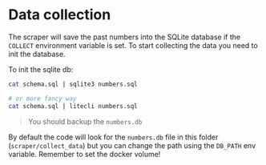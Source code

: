# Data collection

The scraper will save the past numbers into the SQLite database if the `COLLECT` environment variable is set. To start collecting the data you need to init the database.

To init the sqlite db:

```sh
cat schema.sql | sqlite3 numbers.sql

# or more fancy way
cat schema.sql | litecli numbers.sql
```

> You should backup the `numbers.db`

By default the code will look for the `numbers.db` file in this folder (`scraper/collect_data`) but you can change the path using the `DB_PATH` env variable. Remember to set the docker volume!
